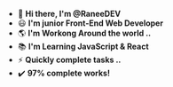 * :wave: **Hi there, I'm @RaneeDEV**
* :smiley: **I'm junior Front-End Web Developer**
* :earth_americas: **I'm Workong Around the world ..**
* :books: **I'm Learning JavaScript & React**     
* :zap: **Quickly complete tasks ..**
* :heavy_check_mark: **97% complete works!**
